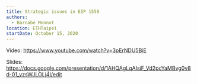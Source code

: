 ```yaml
---
title: Strategic issues in EIP 1559
authors:
  - Barnabé Monnot
location: ETHTaipei
startDate: October 15, 2020
---
```


Video: <https://www.youtube.com/watch?v=3pErNDU5BiE>

Slides: <https://docs.google.com/presentation/d/1AHQAgLqAIsiF_Vd2pcYaMBvg0v8d-01_yzsWJLOLj4I/edit>
